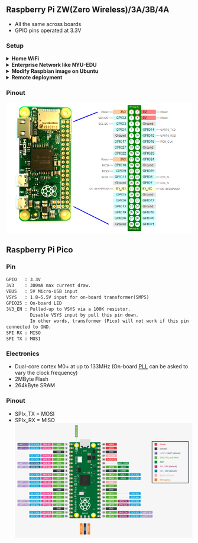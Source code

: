## Raspberry Pi ZW(Zero Wireless)/3A/3B/4A
* All the same across boards</br>
* GPIO pins operated at 3.3V
### Setup 
  <details> 
         
  <summary> <b> Home WiFi </b> </summary>
         
1. Download the Operating System "[Raspbian](https://downloads.raspberrypi.org/raspbian_latest)" 
2.  Write the img or iso of Raspbian to an empty 8GB+ Micro SD card. 
     * On Windows: https://rufus.ie/ 
     * Using dd in Linux: 
```
  umount /dev/sda1 # umount TF card
  dd bs=4M if=2018-11-13-raspbian-stretch.img of=/dev/sdX conv=fsync
```
3. A new partition named "Boot" appeared after the Raspbian was written to the Micro SD card. 
4. Configure SSH and WIFI so the SBC (single-board computer) could be accessed remotely few minites after booting up. 
    * Create an empty file named "ssh" in boot partition
    * Create a file named "wpa_supplicant.conf" and the content should be like
```shell
  ctrl_interface=DIR=/var/run/wpa_supplicant GROUP=netdev
  network={
      ssid="YOUR_SSID"
      psk="YOUR_WIFI_PASSWORD"
      key_mgmt=WPA-PSK
  }
``` 
  Caution: The 'NewLine Character' in wpa_supplicant.conf should follow Unix convention. 
</details> 
         
  <details>
  <summary> <b> Enterprise Network like NYU-EDU </b></summary>
           
Thanks to [Baris Unver](https://www.bunver.com/connecting-raspberry-pi-to-wpa2-enterprise-wireless-network/)<br>
I have the access to NYU Wireless service, which is protected by the wpa-enterprise protocol. Here is how I configure my Raspberry Pi. <br>
Edit the /etc/wpa_supplicant/wpa_supplicant.conf and add a new network configuration <br>
```shell
ctrl_interface=DIR=/var/run/wpa_supplicant GROUP=netdev
update_config=1
country=US

network={
    ssid="nyu-legacy"
    scan_ssid=1
    key_mgmt=WPA-EAP
    group=CCMP TKIP
    eap=PEAP
    identity="NYUNetID"
    password="NetID_Password"
    phase1="peapver=0"
    phase2="MSCHAPV2"
}
```
Then create a new file as /etc/network/interfaces.d/nyu, whose content is:<br>
```shell
auto lo
iface lo inet loopback
iface eth0 inet manual

allow-hotplug wlan0
iface wlan0 inet manual
    pre-up wpa_supplicant -B -Dwext -i wlan0 -c /etc/wpa_supplicant/wpa_supplicant.conf
    post-down killall -q wpa_supplicant
``` 
</details> 

  <details>
  <summary> <b> Modify Raspbian image on Ubuntu    </b></summary>
  
  * Download a Raspbian OS image
  ```
  unzip 2021-05-07-raspios-buster-armhf-lite.zip 
  ```  
  * Get offset 
    * startsector of boot partition begins at 8192
    * offset is 8192 * 512 byte/sector
  ```
  $ fdisk -l 2021-05-07-raspios-buster-armhf.img
  Disk 2021-05-07-raspios-buster-armhf.img: 3.72 GiB, 3980394496 bytes, 7774208 sectors
  Units: sectors of 1 * 512 = 512 bytes
  Sector size (logical/physical): 512 bytes / 512 bytes
  I/O size (minimum/optimal): 512 bytes / 512 bytes
  Disklabel type: dos
  Disk identifier: 0xf4481065
  
  Device                               Boot  Start     End Sectors  Size Id Type
  2021-05-07-raspios-buster-armhf.img1        8192  532479  524288  256M  c W95 FAT32 (LBA)
  2021-05-07-raspios-buster-armhf.img2      532480 7774207 7241728  3.5G 83 Linux 
  ```
  * Mount boot partition (First partition is FAT32 and it support uid when mount)
  ```
  mkdir /tmp/raspbian_os_boot
  sudo mount -o offset=$((8192*512)),umask=0002,uid=$UID 2021-05-07-raspios-buster-armhf-lite.img  /tmp/raspbian_os_boot 
  ```
  * Add / Change files 
  ```
  touch /tmp/raspbian_os_boot/ssh # Enable ssh server at first boot
  ```
  * Umount then the modified image can be write to SD card. 
</details> 
 
  <details>
  <summary> <b> Remote deployment </b></summary>
  
  * Modify a Raspbian OS image so after written to sd card:
    * It starts a SSH server
    * It connects to a remote wireless network
    * It ssh_s to a jump host
    * We log into the SSH server via jump host 
</details> 

### Pinout
<img src="Raspberry_Pi_Pinout.png"></img>
## Raspberry Pi Pico
### Pin
```
GPIO   : 3.3V
3V3    : 300mA max current draw.
VBUS   : 5V Micro-USB input
VSYS   : 1.8~5.5V input for on-board transformer(SMPS)
GPIO25 : On-board LED
3V3_EN : Pulled-up to VSYS via a 100K resistor.
         Disable VSYS input by pull this pin down.
         In other words, transformer (Pico) will not work if this pin connected to GND.
SPI RX : MISO
SPI TX : MOSI
```
### Electronics
* Dual-core cortex M0+ at up to 133MHz (On-board [PLL](https://www.embedded.com/demystifying-phase-locked-loops/) can be asked to vary the clock frequency)
* 2MByte Flash
* 264kByte SRAM
### Pinout
* SPIx_TX = MOSI
* SPIx_RX = MISO
<img src="Pico_Pinout.png"></img>
